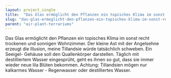 ```yaml
---
layout: project_single
title:  "Das Glas ermöglicht den Pflanzen ein topisches Klima im sonst recht trockenen und sonnigen Wohnzimmer. Der kleine Ast mit der Angelsehne erzeugt die Illusion, meine Tillandsie würde tatsächlich schweben. Ein Seeigel- Gehäuse soll den Quallenkörp"
slug: "das-glas-ermoglicht-den-pflanzen-ein-topisches-klima-im-sonst-recht-trockenen-und-sonnigen"
parent: "air-plant-terrariums"
---
```

Das Glas ermöglicht den Pflanzen ein topisches Klima im sonst recht trockenen und sonnigen Wohnzimmer. Der kleine Ast mit der Angelsehne erzeugt die Illusion, meine Tillandsie würde tatsächlich schweben. Ein Seeigel- Gehäuse soll den Quallenkörper darstellen. Täglich mit destilliertem Wasser eingesprüht, geht es ihnen so gut, dass sie immer wieder neue lila Blüten bekommen. Achtung: Tillandsien mögen nur kalkarmes Wasser - Regenwasser oder destilliertes Wasser.